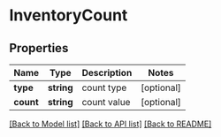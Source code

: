# InventoryCount

## Properties
Name | Type | Description | Notes
------------ | ------------- | ------------- | -------------
**type** | **string** | count type | [optional] 
**count** | **string** | count value | [optional] 

[[Back to Model list]](../README.md#documentation-for-models) [[Back to API list]](../README.md#documentation-for-api-endpoints) [[Back to README]](../README.md)

